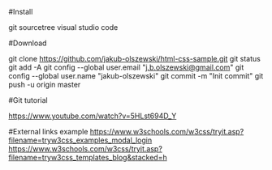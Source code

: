#Install

git
sourcetree
visual studio code

#Download

git clone https://github.com/jakub-olszewski/html-css-sample.git
git status
git add -A
git config --global user.email "j.b.olszewski@gmail.com"
git config --global user.name "jakub-olszewski"
git commit -m "Init commit"
git push -u origin master

#Git tutorial 

https://www.youtube.com/watch?v=5HLst694D_Y

#External links example
https://www.w3schools.com/w3css/tryit.asp?filename=tryw3css_examples_modal_login
https://www.w3schools.com/w3css/tryit.asp?filename=tryw3css_templates_blog&stacked=h
